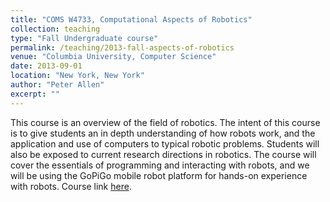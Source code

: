 ```yaml
---
title: "COMS W4733, Computational Aspects of Robotics"
collection: teaching
type: "Fall Undergraduate course"
permalink: /teaching/2013-fall-aspects-of-robotics
venue: "Columbia University, Computer Science"
date: 2013-09-01
location: "New York, New York"
author: "Peter Allen"
excerpt: ""
---
```


This course is an overview of the field of robotics. The intent of this course is to give students an in depth understanding of how robots work, and the application and use of computers to typical robotic problems. Students will also be exposed to current research directions in robotics. The course will cover the essentials of programming and interacting with robots, and we will be using the GoPiGo mobile robot platform for hands-on experience with robots. Course link [here](http://www.cs.columbia.edu/~allen/F13/).
